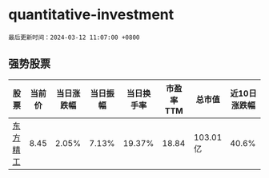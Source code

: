 # quantitative-investment

`最后更新时间：2024-03-12 11:07:00 +0800`

## 强势股票

|股票|当前价|当日涨跌幅|当日振幅|当日换手率|市盈率TTM|总市值|近10日涨跌幅|
|----|----|----|----|----|----|----|----|
|[东方精工](https://xueqiu.com/S/SZ002611)|8.45|2.05%|7.13%|19.37%|18.84|103.01亿|40.6%|
